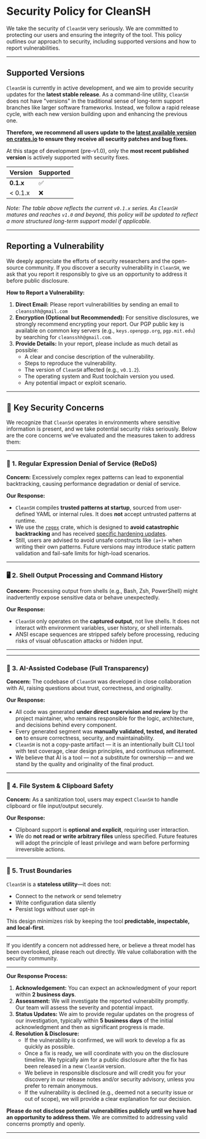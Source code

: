 # Security Policy for CleanSH

We take the security of `CleanSH` very seriously. We are committed to protecting our users and ensuring the integrity of the tool. This policy outlines our approach to security, including supported versions and how to report vulnerabilities.

---

## Supported Versions

`CleanSH` is currently in active development, and we aim to provide security updates for the **latest stable release**. As a command-line utility, `CleanSH` does not have "versions" in the traditional sense of long-term support branches like larger software frameworks. Instead, we follow a rapid release cycle, with each new version building upon and enhancing the previous one.

**Therefore, we recommend all users update to the <a href="https://crates.io/crates/cleansh" target="_blank" rel="noopener noreferrer">latest available version on crates.io</a> to ensure they receive all security patches and bug fixes.**

At this stage of development (pre-v1.0), only the **most recent published version** is actively supported with security fixes.

| Version | Supported          |
| :------ | :----------------- |
| **0.1.x** | :white_check_mark: |
| < 0.1.x | :x:                |

*Note: The table above reflects the current `v0.1.x` series. As `CleanSH` matures and reaches `v1.0` and beyond, this policy will be updated to reflect a more structured long-term support model if applicable.*

---

## Reporting a Vulnerability

We deeply appreciate the efforts of security researchers and the open-source community. If you discover a security vulnerability in `CleanSH`, we ask that you report it responsibly to give us an opportunity to address it before public disclosure.

**How to Report a Vulnerability:**

1.  **Direct Email:** Please report vulnerabilities by sending an email to `cleansshh@gmail.com`
2.  **Encryption (Optional but Recommended):** For sensitive disclosures, we strongly recommend encrypting your report. Our PGP public key is available on common key servers (e.g., `keys.openpgp.org`, `pgp.mit.edu`) by searching for `cleansshh@gmail.com`. 
3.  **Provide Details:** In your report, please include as much detail as possible:
    * A clear and concise description of the vulnerability.
    * Steps to reproduce the vulnerability.
    * The version of `CleanSH` affected (e.g., `v0.1.2`).
    * The operating system and Rust toolchain version you used.
    * Any potential impact or exploit scenario.

---

## 🔐 Key Security Concerns

We recognize that `CleanSH` operates in environments where sensitive information is present, and we take potential security risks seriously. Below are the core concerns we’ve evaluated and the measures taken to address them:

---

### 🧪 1. Regular Expression Denial of Service (ReDoS)

**Concern:** Excessively complex regex patterns can lead to exponential backtracking, causing performance degradation or denial of service.

**Our Response:**

* `CleanSH` compiles **trusted patterns at startup**, sourced from user-defined YAML or internal rules. It does **not** accept untrusted patterns at runtime.
* We use the [`regex`](https://docs.rs/regex) crate, which is designed to **avoid catastrophic backtracking** and has received [specific hardening updates](https://github.com/advisories/GHSA-m5pq-gvj9-9vr8).
* Still, users are advised to avoid unsafe constructs like `(a+)+` when writing their own patterns. Future versions may introduce static pattern validation and fail-safe limits for high-load scenarios.

---

### 🖥️ 2. Shell Output Processing and Command History

**Concern:** Processing output from shells (e.g., Bash, Zsh, PowerShell) might inadvertently expose sensitive data or behave unexpectedly.

**Our Response:**

* `CleanSH` only operates on the **captured output**, not live shells. It does not interact with environment variables, user history, or shell internals.
* ANSI escape sequences are stripped safely before processing, reducing risks of visual obfuscation attacks or hidden input.

---


---

### 🧠 3. AI-Assisted Codebase (Full Transparency)

**Concern:** The codebase of `CleanSH` was developed in close collaboration with AI, raising questions about trust, correctness, and originality.

**Our Response:**

* All code was generated **under direct supervision and review** by the project maintainer, who remains responsible for the logic, architecture, and decisions behind every component.
* Every generated segment was **manually validated, tested, and iterated on** to ensure correctness, security, and maintainability.
* `CleanSH` is not a copy-paste artifact — it is an intentionally built CLI tool with test coverage, clear design principles, and continuous refinement.
* We believe that AI is a tool — not a substitute for ownership — and we stand by the quality and originality of the final product.

---

### 📁 4. File System & Clipboard Safety

**Concern:** As a sanitization tool, users may expect `CleanSH` to handle clipboard or file input/output securely.

**Our Response:**

* Clipboard support is **optional and explicit**, requiring user interaction.
* We do **not read or write arbitrary files** unless specified. Future features will adopt the principle of least privilege and warn before performing irreversible actions.

---

### 🔄 5. Trust Boundaries

`CleanSH` is a **stateless utility**—it does not:

* Connect to the network or send telemetry
* Write configuration data silently
* Persist logs without user opt-in

This design minimizes risk by keeping the tool **predictable, inspectable, and local-first**.

---

If you identify a concern not addressed here, or believe a threat model has been overlooked, please reach out directly. We value collaboration with the security community.

---


**Our Response Process:**

1.  **Acknowledgement:** You can expect an acknowledgment of your report within **2 business days**.
2.  **Assessment:** We will investigate the reported vulnerability promptly. Our team will assess the severity and potential impact.
3.  **Status Updates:** We aim to provide regular updates on the progress of our investigation, typically within **5 business days** of the initial acknowledgment and then as significant progress is made.
4.  **Resolution & Disclosure:**
    * If the vulnerability is confirmed, we will work to develop a fix as quickly as possible.
    * Once a fix is ready, we will coordinate with you on the disclosure timeline. We typically aim for a public disclosure after the fix has been released in a new `CleanSH` version.
    * We believe in responsible disclosure and will credit you for your discovery in our release notes and/or security advisory, unless you prefer to remain anonymous.
    * If the vulnerability is declined (e.g., deemed not a security issue or out of scope), we will provide a clear explanation for our decision.

**Please do not disclose potential vulnerabilities publicly until we have had an opportunity to address them.** We are committed to addressing valid concerns promptly and openly.

---
